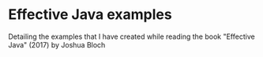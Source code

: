 # Effective Java examples
Detailing the examples that I have created while reading the book "Effective Java" (2017) by Joshua Bloch 
